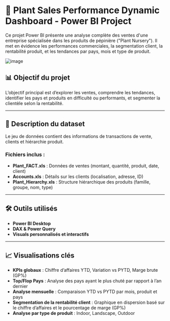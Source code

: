 # 🌿 Plant Sales Performance Dynamic Dashboard - Power BI Project

Ce projet Power BI présente une analyse complète des ventes d'une entreprise spécialisée dans les produits de pépinière ("Plant Nursery"). Il met en évidence les performances commerciales, la segmentation client, la rentabilité produit, et les tendances par pays, mois et type de produit.

![image](https://github.com/user-attachments/assets/52b4cb47-f027-4394-83af-72ca62ec713e)


## 📊 Objectif du projet

L’objectif principal est d’explorer les ventes, comprendre les tendances, identifier les pays et produits en difficulté ou performants, et segmenter la clientèle selon la rentabilité.

---

## 🧾 Description du dataset

Le jeu de données contient des informations de transactions de vente, clients et hiérarchie produit.

### Fichiers inclus :

- **Plant_FACT.xls** : Données de ventes (montant, quantité, produit, date, client)
- **Accounts.xls** : Détails sur les clients (localisation, adresse, ID)
- **Plant_Hierarchy.xls** : Structure hiérarchique des produits (famille, groupe, nom, type)

---

## 🛠️ Outils utilisés

- **Power BI Desktop**
- **DAX & Power Query**
- **Visuals personnalisés et interactifs**

---

## 📈 Visualisations clés

- **KPIs globaux** : Chiffre d’affaires YTD, Variation vs PYTD, Marge brute (GP%)
- **Top/Flop Pays** : Analyse des pays ayant le plus chuté par rapport à l’an dernier
- **Analyse mensuelle** : Comparaison YTD vs PYTD par mois, produit et pays
- **Segmentation de la rentabilité client** : Graphique en dispersion basé sur le chiffre d’affaires et le pourcentage de marge (GP%)
- **Analyse par type de produit** : Indoor, Landscape, Outdoor
